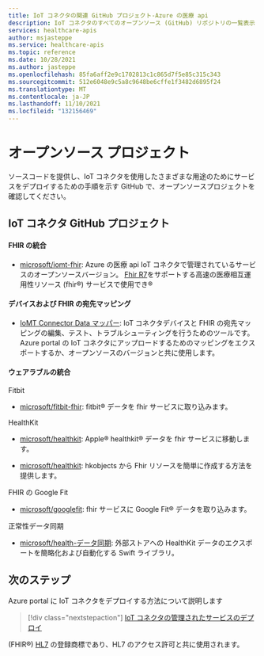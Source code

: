```yaml
---
title: IoT コネクタの関連 GitHub プロジェクト-Azure の医療 api
description: IoT コネクタのすべてのオープンソース (GitHub) リポジトリの一覧表示
services: healthcare-apis
author: msjasteppe
ms.service: healthcare-apis
ms.topic: reference
ms.date: 10/28/2021
ms.author: jasteppe
ms.openlocfilehash: 85fa6aff2e9c1702813c1c865d7f5e85c315c343
ms.sourcegitcommit: 512e6048e9c5a8c9648be6cffe1f3482d6895f24
ms.translationtype: MT
ms.contentlocale: ja-JP
ms.lasthandoff: 11/10/2021
ms.locfileid: "132156469"
---
```

# <a name="open-source-projects"></a>オープンソース プロジェクト

ソースコードを提供し、IoT コネクタを使用したさまざまな用途のためにサービスをデプロイするための手順を示す GitHub で、オープンソースプロジェクトを確認してください。 

## <a name="iot-connector-github-projects"></a>IoT コネクタ GitHub プロジェクト

#### <a name="fhir-integration"></a>FHIR の統合

* [microsoft/iomt-fhir](https://github.com/microsoft/iomt-fhir): Azure の医療 api IoT コネクタで管理されているサービスのオープンソースバージョン。 [Fhir R7](https://www.hl7.org/implement/standards/product_brief.cfm?product_id=491)をサポートする高速の医療相互運用性リソース (fhir&#174;) サービスで使用でき&#174;

#### <a name="device-and-fhir-destination-mappings"></a>デバイスおよび FHIR の宛先マッピング

* [IoMT Connector Data マッパー](https://github.com/microsoft/iomt-fhir/tree/master/tools/data-mapper): IoT コネクタデバイスと FHIR の宛先マッピングの編集、テスト、トラブルシューティングを行うためのツールです。 Azure portal の IoT コネクタにアップロードするためのマッピングをエクスポートするか、オープンソースのバージョンと共に使用します。

#### <a name="wearables-integration"></a>ウェアラブルの統合

Fitbit

* [microsoft/fitbit-fhir](https://github.com/microsoft/FitbitOnFHIR): fitbit&#174; データを fhir サービスに取り込みます。

HealthKit

* [microsoft/healthkit](https://github.com/microsoft/healthkit-on-fhir): Apple&#174; healthkit&#174; データを fhir サービスに移動します。

* [microsoft/healthkit](https://github.com/microsoft/healthkit-to-fhir): hkobjects から Fhir リソースを簡単に作成する方法を提供します。

FHIR の Google Fit

* [microsoft/googlefit](https://github.com/microsoft/googlefit-on-fhir): fhir サービスに Google Fit&#174; データを取り込みます。

正常性データ同期

* [microsoft/health-データ同期](https://github.com/microsoft/health-data-sync): 外部ストアへの HealthKit データのエクスポートを簡略化および自動化する Swift ライブラリ。

## <a name="next-steps"></a>次のステップ
Azure portal に IoT コネクタをデプロイする方法について説明します

>[!div class="nextstepaction"]
>[IoT コネクタの管理されたサービスのデプロイ](deploy-iot-connector-in-azure.md)

(FHIR&#174;) [HL7](https://hl7.org/fhir/) の登録商標であり、HL7 のアクセス許可と共に使用されます。
